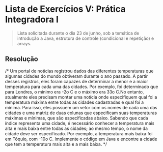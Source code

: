 # Lista de Exercícios V: Prática Integradora I

> Lista solicitada durante o dia 23 de junho, sob a temática de introdução a Java, estrutura de controle (condicional e repetição) e arrays.

## Resolução

/*
Um portal de notícias registrou dados das diferentes temperaturas que algumas cidades do mundo obtiveram durante o ano passado. A partir desses registros, eles foram capazes de determinar a menor e a maior temperatura para cada uma das cidades. Por exemplo, foi determinado que para Londres, o mínimo era -2o C e o máximo era 33o C.No entanto, atualmente eles precisam montar uma notícia onde especifiquem qual foi a temperatura máxima entre todas as cidades cadastradas e qual foi a mínima. Para isso, eles possuem um vetor com os nomes de cada uma das cidades e uma matriz de duas colunas que especificam suas temperaturas máximas e mínimas, que são especificadas abaixo.
Sabendo que cada índice representa uma cidade, é necessário conhecer a temperatura
mais alta e mais baixa entre todas as cidades; ao mesmo tempo, o nome da cidade deve
ser especificado. Por exemplo, a temperatura mais baixa foi em Tóquio, com -10o C.
Implemente o código em Java e encontre a cidade que tem a temperatura mais alta e a mais baixa.
*/